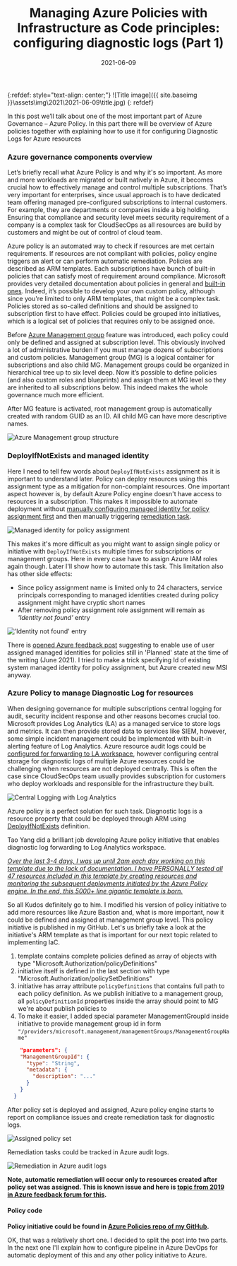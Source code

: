 ﻿---
layout: post
title:  "Managing Azure Policies with Infrastructure as Code principles: configuring diagnostic logs (Part 1)"
date:   2021-06-09
description: In this post we’ll talk about one of the most important part of Azure Governance – Azure Policy. I will describe how to manage policies using Infrastructure as Code (IaC) principles and pipelines in Azure DevOps.
categories:
  - Azure
tags:
  - Azure
  - Azure Governance
  - Azure Policy
  - Log Analytics
---

{:refdef: style="text-align: center;"}
![Title image]({{ site.baseimg }}\assets\img\2021\2021-06-09\title.jpg)
{: refdef}


<p class="intro"><span class="dropcap">I</span>n this post we’ll talk about one of the most important part of Azure Governance – Azure Policy. In this part there will be overview of Azure policies together with explaining how to use it for configuring Diagnostic Logs for Azure resources</p>

### Azure governance components overview

Let’s briefly recall what Azure Policy is and why it's so important. As more and more workloads are migrated or built natively in Azure, it becomes crucial how to effectively manage and control multiple subscriptions. That’s very important for enterprises, since usual approach is to have dedicated team offering managed pre-configured subscriptions to internal customers. For example, they are departments or companies inside a big holding. Ensuring that compliance and security level meets security requirement of a company is a complex task for CloudSecOps as all resources are build by customers and might be out of control of cloud team.

Azure policy is an automated way to check if resources are met certain requirements. If resources are not compliant with policies, policy engine triggers an alert or can perform automatic remediation. Policies are described as ARM templates. Each subscriptions have bunch of built-in policies that can satisfy most of requirement around compliance. Microsoft provides very detailed documentation about policies in general and [built-in ones](https://docs.microsoft.com/en-us/azure/governance/policy/samples/built-in-policies). Indeed, it’s possible to develop your own custom policy, although since you're limited to only ARM templates, that might be a complex task. Policies stored as so-called definitions and should be assigned to subscription first to have effect. Policies could be grouped into initiatives, which is a logical set of policies that requires only to be assigned once.  

Before [Azure Management group](https://docs.microsoft.com/en-us/azure/governance/management-groups/overview) feature was introduced, each policy could only be defined and assigned at subscription level. This obviously involved a lot of administrative burden if you must manage dozens of subscriptions and custom policies. Management group (MG) is a logical container for subscriptions and also child MG. Management groups could be organized in hierarchical tree up to six level deep. Now it’s possible to define policies (and also custom roles and blueprints) and assign them at MG level so they are inherited to all subscriptions below.  This indeed makes the whole governance much more efficient. 

After MG feature is activated, root management group is automatically created with random GUID as an ID. All child MG can have more descriptive names.

![Azure Management group structure](\assets\img\2021\2021-06-09\MG-structure.png)

### DeployIfNotExists and managed identity

Here I need to tell few words about `DeployIfNotExists` assignment as it is important to understand later. Policy can deploy resources using this assignment type as a mitigation for non-complaint resources.  One important aspect however is, by default Azure Policy engine doesn't have access to resources in a subscription. This makes it impossible to automate deployment without [manually configuring managed identity for policy assignment first](https://docs.microsoft.com/en-us/azure/governance/policy/how-to/remediate-resources#manually-configure-the-managed-identity) and then manually triggering [remediation task](https://docs.microsoft.com/en-us/azure/governance/policy/how-to/remediate-resources#create-a-remediation-task).

![Managed identity for policy assignment](\assets\img\2021\2021-06-09\policy-MSI.png)

This makes it's more difficult as you might want to assign single policy or initiative with `DeployIfNotExists` multiple times for subscriptions or management groups. Here in every case have to assign Azure IAM roles again though. Later I'll show how to automate this task. This limitation also has other side effects: 
- Since policy assignment name is limited only to 24 characters, service principals corresponding to managed identities created during policy assignment might have cryptic short names
- After removing policy assignment role assignment will remain as *'Identity not found'* entry

!['Identity not found' entry](\assets\img\2021\2021-06-09\Unknown-identity.png)

There is [opened Azure feedback post](https://feedback.azure.com/forums/915958-azure-governance/suggestions/39977704-deployifnotexists-policy-add-user-assigned-manag) suggesting to enable use of user assigned managed identities for policies still in 'Planned' state at the time of the writing (June 2021). I tried to make a trick specifying Id of existing system managed identity for policy assignment, but Azure created new MSI anyway.

### Azure Policy to manage Diagnostic Log for resources

When designing governance for multiple subscriptions central logging for  audit, security incident response and other reasons becomes crucial too. Microsoft provides Log Analytics (LA) as a managed service to store logs and metrics. It can then provide stored data to services like SIEM, however, some simple incident management could be implemented with built-in alerting feature of Log Analytics. Azure resource audit logs could be [configured for forwarding to LA workspace](https://docs.microsoft.com/en-us/azure/azure-monitor/essentials/diagnostic-settings), however configuring central storage for diagnostic logs of multiple Azure resources could be challenging when resources are not deployed centrally. This is often the case since CloudSecOps team usually provides subscription for customers who deploy workloads and responsible for the infrastructure they built.

![Central Logging with Log Analytics](\assets\img\2021\2021-06-09\LA-Logging.png)

Azure policy is a perfect solution for such task. Diagnostic logs is a resource property that could be deployed through ARM using [DeployIfNotExists](https://docs.microsoft.com/en-us/azure/governance/policy/concepts/effects#deployifnotexists) definition. 

Tao Yang did a brilliant job developing Azure policy initiative that enables diagnostic log forwarding to Log Analytics workspace.

[*Over the last 3-4 days, I was up until 2am each day working on this template due to the lack of documentation. I have PERSONALLY tested all 47 resources included in this template by creating resources and monitoring the subsequent deployments initiated by the Azure Policy engine. In the end, this 5000+ line gigantic template is born.*](https://blog.tyang.org/2018/11/19/configuring-azure-resources-diagnostic-log-settings-using-azure-policy/)

So all Kudos definitely go to him. I modified his version of policy initiative to add more resources like Azure Bastion and, what is more important, now it could be defined and assigned at management group level. This policy initiative is published in my GitHub.
Let's us briefly take a look at the initiative's ARM template as that is important for our next topic related to implementing IaC.
1. template contains complete policies defined as array of objects with type "Microsoft.Authorization/policyDefinitions"
2. initiative itself is defined in the last section with type "Microsoft.Authorization/policySetDefinitions"
3. initiative has array attribute `policyDefinitions` that contains full path to each policy definition. As we publish initiative to a management group, all `policyDefinitionId` properties inside the array should point to MG we're about publish policies to
4. To make it easier, I added special parameter ManagementGroupId inside initiative to provide management group id in form `"/providers/microsoft.management/managementGroups/ManagementGroupName"`


```json
    "parameters": {
    "ManagementGroupId": {
      "type": "String",
      "metadata": {
        "description": "..."
      }
    }
  }
```

After policy set is deployed and assigned, Azure policy engine starts to report on compliance issues and create remediation task for diagnostic logs. 

![Assigned policy set](\assets\img\2021\2021-06-09\LA-portal.png)

Remediation tasks could be tracked in Azure audit logs.

![Remediation in Azure audit logs](\assets\img\2021\2021-06-09\Policy-Logs.png)

**Note, automatic remediation will occur only to resources created after policy set was assigned. This is known issue and here is [topic from 2019 in Azure feedback forum for this](https://feedback.azure.com/forums/915958-azure-governance/suggestions/35897443-allow-automatic-remediation-of-deployifnotexists-t).**


#### Policy code

**Policy initiative could be found in [Azure Policies repo of my GitHub](https://github.com/Astashin/Azure-Governance/blob/main/Policies/diagnosticlogs-to-loganalytics/policy.json).** 

OK, that was a relatively short one. I decided to split the post into two parts. In the next one I'll explain how to configure pipeline in Azure DevOps for automatic deployment of this and any other policy initiative to Azure.


